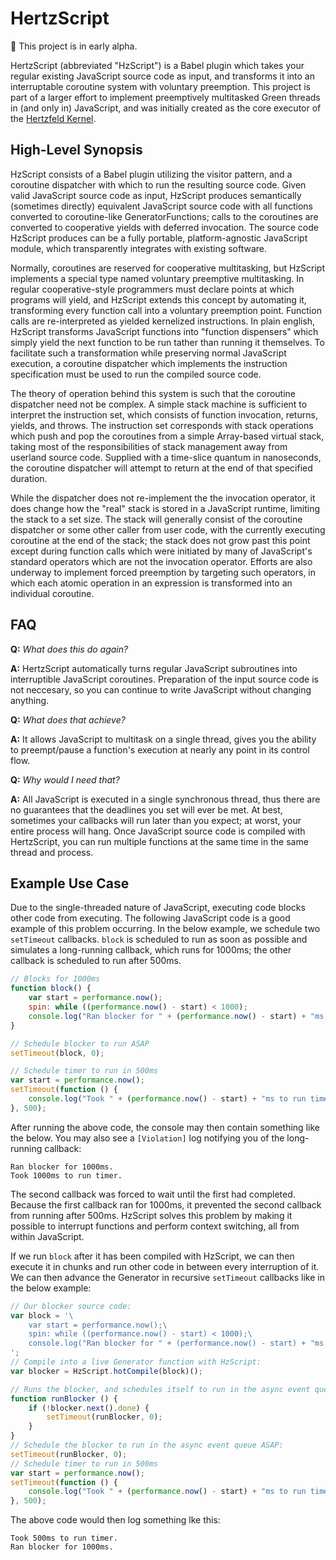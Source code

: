 # HertzScript

:seedling: This project is in early alpha.

HertzScript (abbreviated "HzScript") is a Babel plugin which takes your regular existing JavaScript source code as input, and transforms it into an interruptable coroutine system with voluntary preemption. This project is part of a larger effort to implement preemptively multitasked Green threads in (and only in) JavaScript, and was initially created as the core executor of the [Hertzfeld Kernel](https://github.com/Floofies/hertzfeld-kernel).

## High-Level Synopsis

HzScript consists of a Babel plugin utilizing the visitor pattern, and a coroutine dispatcher with which to run the resulting source code. Given valid JavaScript source code as input, HzScript produces semantically (sometimes directly) equivalent JavaScript source code with all functions converted to coroutine-like GeneratorFunctions; calls to the coroutines are converted to cooperative yields with deferred invocation. The source code HzScript produces can be a fully portable, platform-agnostic JavaScript module, which transparently integrates with existing software.

Normally, coroutines are reserved for cooperative multitasking, but HzScript implements a special type named voluntary preemptive multitasking. In regular cooperative-style programmers must declare points at which programs will yield, and HzScript extends this concept by automating it, transforming every function call into a voluntary preemption point. Function calls are re-interpreted as yielded kernelized instructions. In plain english, HzScript transforms JavaScript functions into "function dispensers" which simply yield the next function to be run tather than running it themselves. To facilitate such a transformation while preserving normal JavaScript execution, a coroutine dispatcher which implements the instruction specification must be used to run the compiled source code.

The theory of operation behind this system is such that the coroutine dispatcher need not be complex. A simple stack machine is sufficient to interpret the instruction set, which consists of function invocation, returns, yields, and throws. The instruction set corresponds with stack operations which push and pop the coroutines from a simple Array-based virtual stack, taking most of the responsibilities of stack management away from userland source code. Supplied with a time-slice quantum in nanoseconds, the coroutine dispatcher will attempt to return at the end of that specified duration.

While the dispatcher does not re-implement the the invocation operator, it does change how the "real" stack is stored in a JavaScript runtime, limiting the stack to a set size. The stack will generally consist of the coroutine dispatcher or some other caller from user code, with the currently executing coroutine at the end of the stack; the stack does not grow past this point except during function calls which were initiated by many of JavaScript's standard operators which are not the invocation operator. Efforts are also underway to implement forced preemption by targeting such operators, in which each atomic operation in an expression is transformed into an individual coroutine.

## FAQ

**Q:** *What does this do again?*

**A:**  HertzScript automatically turns regular JavaScript subroutines into interruptible JavaScript coroutines. Preparation of the input source code is not neccesary, so you can continue to write JavaScript without changing anything.

**Q:** *What does that achieve?*

**A:** It allows JavaScript to multitask on a single thread, gives you the ability to preempt/pause a function's execution at nearly any point in its control flow.

**Q:** *Why would I need that?*

**A:** All JavaScript is executed in a single synchronous thread, thus there are no guarantees that the deadlines you set will ever be met. At best, sometimes your callbacks will run later than you expect; at worst, your entire process will hang. Once JavaScript source code is compiled with HertzScript, you can run multiple functions at the same time in the same thread and process.

## Example Use Case

Due to the single-threaded nature of JavaScript, executing code blocks other code from executing. The following JavaScript code is a good example of this problem occurring. In the below example, we schedule two `setTimeout` callbacks. `block` is scheduled to run as soon as possible and simulates a long-running callback, which runs for 1000ms; the other callback is scheduled to run after 500ms.

```JavaScript
// Blocks for 1000ms
function block() {
	var start = performance.now();
	spin: while ((performance.now() - start) < 1000);
	console.log("Ran blocker for " + (performance.now() - start) + "ms.");
}

// Schedule blocker to run ASAP
setTimeout(block, 0);

// Schedule timer to run in 500ms
var start = performance.now();
setTimeout(function () {
	console.log("Took " + (performance.now() - start) + "ms to run timer.")
}, 500);
```

After running the above code, the console may then contain something like the below. You may also see a `[Violation]` log notifying you of the long-running callback:

```
Ran blocker for 1000ms.
Took 1000ms to run timer.
```

The second callback was forced to wait until the first had completed. Because the first callback ran for 1000ms, it prevented the second callback from running after 500ms. HzScript solves this problem by making it possible to interrupt functions and perform context switching, all from within JavaScript.

If we run `block` after it has been compiled with HzScript, we can then execute it in chunks and run other code in between every interruption of it. We can then advance the Generator in recursive `setTimeout` callbacks like in the below example:

```JavaScript
// Our blocker source code:
var block = '\
	var start = performance.now();\
	spin: while ((performance.now() - start) < 1000);\
	console.log("Ran blocker for " + (performance.now() - start) + "ms.");\
';
// Compile into a live Generator function with HzScript:
var blocker = HzScript.hotCompile(block)();

// Runs the blocker, and schedules itself to run in the async event queue ASAP:
function runBlocker () {
	if (!blocker.next().done) {
		setTimeout(runBlocker, 0);
	}
}
// Schedule the blocker to run in the async event queue ASAP:
setTimeout(runBlocker, 0);
// Schedule timer to run in 500ms
var start = performance.now();
setTimeout(function () {
	console.log("Took " + (performance.now() - start) + "ms to run timer.")
}, 500);
```

The above code would then log something lke this:
```
Took 500ms to run timer.
Ran blocker for 1000ms.
```
